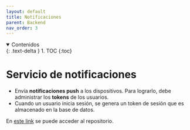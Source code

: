 ```yaml
---
layout: default
title: Notificaciones
parent: Backend
nav_order: 3
---
```


<details open markdown="block">
  <summary>
	Contenidos
  </summary>
  {: .text-delta }
1. TOC
{:toc}
</details>

# Servicio de notificaciones

* Envía **notificaciones push** a los dispositivos. Para lograrlo, debe administrar los **tokens** de los usuarios.
* Cuando un usuario inicia sesión, se genera un token de sesión que es almacenado en la base de datos.

En [este link](https://github.com/taller2-grupo5-rostov-1c2022/notifs-server) se puede acceder al repositorio.
